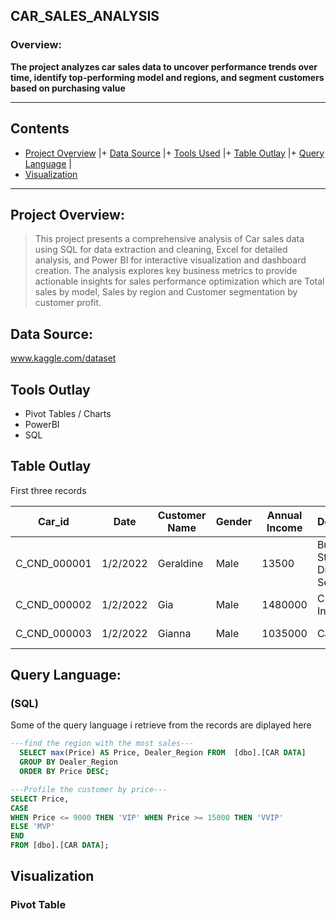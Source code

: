 ## CAR_SALES_ANALYSIS

### Overview:

**The project analyzes car sales data to uncover performance trends over time, identify top-performing model and regions, and segment customers based on purchasing value**

---

## Contents
+ [Project Overview](#Proect-Overview) |+ [Data Source](#Data-Source) |+ [Tools Used](#Tools-Used) |+ [Table Outlay](#Table-Outlay) |+ [Query Language](#Query-Language) |
+ [Visualization](#Visualization)

----
## Project Overview:
>This project presents a comprehensive analysis of Car sales data using SQL for data extraction and cleaning, Excel for detailed analysis, and Power BI for interactive visualization and dashboard creation. The analysis explores key business metrics to provide actionable insights for sales performance optimization which are Total sales by model, Sales by region and Customer segmentation by customer profit.

## Data Source:
www.kaggle.com/dataset

## Tools Outlay
* Pivot Tables / Charts
* PowerBI
* SQL

 ## Table Outlay
 First three records

|Car_id	|Date  |Customer Name	|Gender	|Annual Income	|Dealer_Name	|Company	|Model |Engine	|Transmission	|Color	|Price ($)	|Dealer_No 	|Body Style	|Phone	|Dealer_Region
|-----|-----|-----|-----|-----|-----|-----|-----|-----|-----|-----|-----|-----|-----|-----|-----|
|C_CND_000001|	1/2/2022	|Geraldine	|Male	|13500	|Buddy Storbeck's Diesel Service Inc	|Ford	|Expedition	|DoubleÃ‚Â Overhead Camshaft	|Auto	|Black	|26000	|06457-3834	|SUV	|8264678	|Middletown
|C_CND_000002|	1/2/2022	|Gia	|Male	|1480000	|C & M Motors Inc	|Dodge	|Durango	|DoubleÃ‚Â Overhead Camshaft	|Auto	|Black	|19000	|60504-7114|	SUV	|6848189	|Aurora
|C_CND_000003|	1/2/2022	|Gianna	|Male	|1035000	|Capitol KIA	|Cadillac	|Eldorado	|Overhead Camshaft	|Manual	|Red	|31500	|38701-8047	|Passenger	|7298798	|Greenville

## Query Language:
### (SQL)
Some of the query language i retrieve from the records are diplayed here

```SQL
---find the region with the most sales---
  SELECT max(Price) AS Price, Dealer_Region FROM  [dbo].[CAR DATA]
  GROUP BY Dealer_Region
  ORDER BY Price DESC;

---Profile the customer by price---
SELECT Price,
CASE
WHEN Price <= 9000 THEN 'VIP' WHEN Price >= 15000 THEN 'VVIP'
ELSE 'MVP' 
END
FROM [dbo].[CAR DATA];

```

## Visualization
### Pivot Table


 
